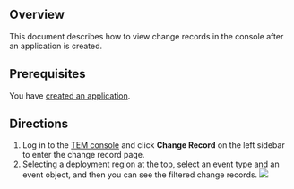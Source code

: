 ## Overview

This document describes how to view change records in the console after an application is created.

## Prerequisites

You have [created an application](https://cloud.tencent.com/document/product/1371/53294).

## Directions

1. Log in to the [TEM console](https://console.cloud.tencent.com/tem) and click **Change Record** on the left sidebar to enter the change record page.
2. Selecting a deployment region at the top, select an event type and an event object, and then you can see the filtered change records. ![](https://main.qcloudimg.com/raw/129df55f0321c5a88f22fd3ef6edcc34.png)

